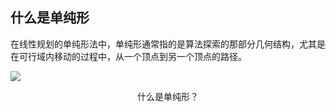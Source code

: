 ## 什么是单纯形

<div grid="~ cols-2 gap-4">

<div class="mt-5 text-sm flex justify-items-center items-center">

在线性规划的单纯形法中，单纯形通常指的是算法探索的那部分几何结构，尤其是在可行域内移动的过程中，从一个顶点到另一个顶点的路径。

</div>

<div text-sm>

![](https://vip2.loli.io/2023/12/07/VCkuAsOrIq9jlJM.webp)

<center>什么是单纯形？</center>

</div>

</div>


<!-- 

以教材例题6.1为例（最大化价值），单纯形是由边界形成的线段，它帮助算法确定下一个要考虑的顶点。通过沿着框出区域的边界移动，单纯形法有效地搜索了所有可能的最优解，直到找到实际的最优解。

在更高维度的问题中，单纯形是一个多面体，例如四面体或对应于更高维空间的类似结构。基本原理保持不变：算法从一个顶点开始，通过顶点间的移动来搜索最优解。

 -->